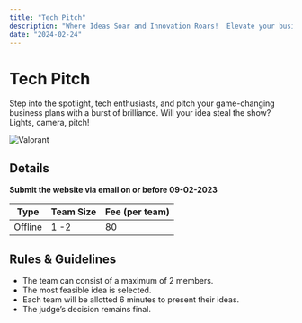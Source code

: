 ```yaml
---
title: "Tech Pitch"
description: "Where Ideas Soar and Innovation Roars!  Elevate your business dreams with the ultimate platform to showcase tech brilliance."
date: "2024-02-24"
---
```


# Tech Pitch

Step into the spotlight, tech enthusiasts, and pitch your game-changing business plans with a burst of brilliance. Will your idea steal the show? Lights, camera, pitch!

<div class="lg:flex">
<img src="/posters/2024/techpitch.jpg" alt="Valorant" class="w-full lg:w-96 mx-auto object-cover" />
</div>


## Details

**Submit the website via email on or before 09-02-2023**

| Type    | Team Size      | Fee (per team) |
| ------  | -------------- | -------------- |
| Offline |  1 -2          | 80             |

## Rules & Guidelines

-   The team can consist of a maximum of 2 members.
-   The most feasible idea is selected.
-   Each team will be allotted 6 minutes to present their ideas.
-   The judge’s decision remains final.

